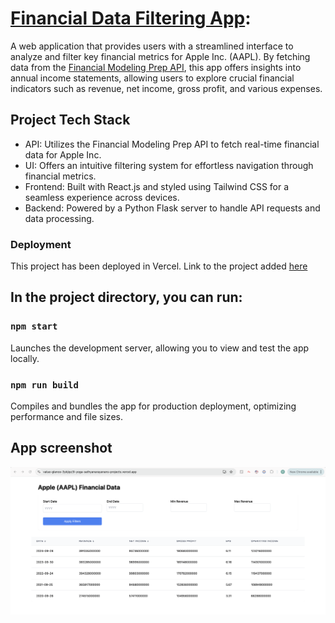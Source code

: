 # [Financial Data Filtering App](https://value-glance-mkvks3rg9-yoga-sathyanarayanans-projects.vercel.app/):

A web application that provides users with a streamlined interface to analyze and filter key financial metrics for Apple Inc. (AAPL). By fetching data from the [Financial Modeling Prep API](https://financialmodelingprep.com), this app offers insights into annual income statements, allowing users to explore crucial financial indicators such as revenue, net income, gross profit, and various expenses.

## Project Tech Stack
  - API: Utilizes the Financial Modeling Prep API to fetch real-time financial data for Apple Inc.
  - UI: Offers an intuitive filtering system for effortless navigation through financial metrics.
  - Frontend: Built with React.js and styled using Tailwind CSS for a seamless experience across devices.
  - Backend: Powered by a Python Flask server to handle API requests and data processing.

### Deployment
This project has been deployed in Vercel. Link to the project added [here](https://value-glance-mkvks3rg9-yoga-sathyanarayanans-projects.vercel.app/)

## In the project directory, you can run:
### `npm start`
Launches the development server, allowing you to view and test the app locally.

### `npm run build`
Compiles and bundles the app for production deployment, optimizing performance and file sizes.

## App screenshot
![alt text](https://github.com/yogarajalakshmi-s/value-glance-app/blob/master/public/app-screenshot.png)

